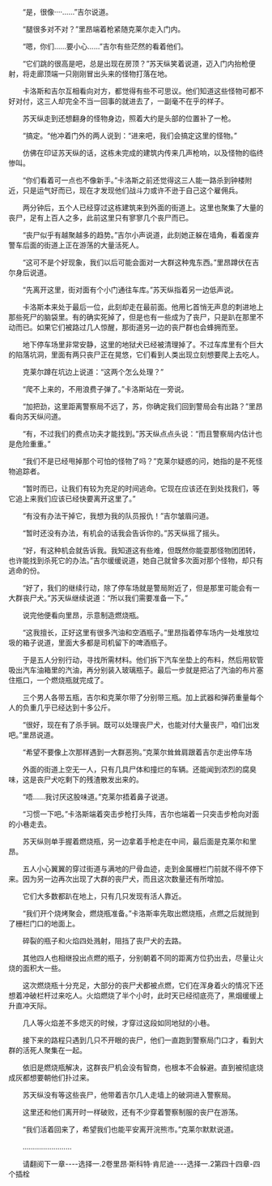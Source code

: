 <div class="read-content j_readContent" id="">
                <p>　　“是，很像····……”吉尔说道。<p>　　“腿很多对不对？”里昂端着枪紧随克莱尔走入门内。<p>　　“嗯，你们……要小心……”吉尔有些茫然的看着他们。<p>　　“它们跳的很高是吧，总是出现在房顶？”苏天纵笑着说道，迈入门内抬枪便射，将走廊顶端一只刚刚冒出头来的怪物打落在地。<p>　　卡洛斯和吉尔互相看向对方，都觉得有些不可思议。他们知道这些怪物可都不好对付，这三人却完全不当一回事的就进去了，一副毫不在乎的样子。<p>　　苏天纵走到还想翻身的怪物身边，照着大约是头部的位置补了一枪。<p>　　“搞定。“他冲着门外的两人说到：“进来吧，我们会搞定这里的怪物。”<p>　　仿佛在印证苏天纵的话，这栋未完成的建筑内传来几声枪响，以及怪物的临终惨叫。<p>　　“你们看着可一点也不像新手。”卡洛斯之前还觉得这三人能一路杀到钟楼附近，只是运气好而已，现在才发现他们战斗力或许不逊于自己这个雇佣兵。<p>　　两分钟后，五个人已经穿过这栋建筑来到外面的街道上。这里也聚集了大量的丧尸，足有上百人之多，此前这里只有寥寥几个丧尸而已。<p>　　“丧尸似乎有越聚越多的趋势。”吉尔小声说道，此刻她正躲在墙角，看着废弃警车后面的街道上正在游荡的大量活死人。<p>　　“这可不是个好现象，我们以后可能会面对一大群这种鬼东西。”里昂蹲伏在吉尔身后说道。<p>　　“先离开这里，街对面有个小门通往车库。”苏天纵指着另一边低声说。<p>　　卡洛斯本来处于最后一位，此刻却走在最前面。他用匕首悄无声息的刺进地上那些死尸的脑袋里。有的确实死掉了，但是也有一些成为了丧尸，只是趴在那里不动而已。如果它们被路过几人惊醒，那街道另一边的丧尸群也会蜂拥而至。<p>　　地下停车场里非常安静，这里的地狱犬已经被清理掉了。不过车库里有个巨大的陷落坑洞，里面有两只丧尸正在晃悠，它们看到人类出现立刻想要爬上去吃人。<p>　　克莱尔蹲在坑边上说道：“这两个怎么处理？”<p>　　“爬不上来的，不用浪费子弹了。”卡洛斯站在一旁说。<p>　　“加把劲，这里距离警察局不远了，苏，你确定我们回到警局会有出路？”里昂看向苏天纵问道。<p>　　“有，不过我们的费点功夫才能找到。”苏天纵点点头说：“而且警察局内估计也是危险重重。”<p>　　“我们不是已经甩掉那个可怕的怪物了吗？”克莱尔疑惑的问，她指的是不死怪物追踪者。<p>　　“暂时而已，让我们有较为充足的时间逃命。它现在应该还在到处找我们，等它追上来我们应该已经快要离开这里了。”<p>　　“有没有办法干掉它，我想为我的队员报仇！”吉尔皱眉问道。<p>　　“暂时还没有办法，有机会的话我会告诉你的。”苏天纵摇了摇头。<p>　　“好，有这种机会就告诉我。我知道这有些难，但既然你能耍那怪物团团转，也许能找到杀死它的办法。”吉尔缓缓说道，她自己就曾多次面对那个怪物，却只有逃命的份。<p>　　“好了，我们的继续行动，除了停车场就是警局附近了，但是那里可能会有一大群丧尸犬。”苏天纵继续说道：“所以我们需要准备一下。”<p>　　说完他便看向里昂，示意制造燃烧瓶。<p>　　“这我擅长，正好这里有很多汽油和空酒瓶子。”里昂指着停车场内一处堆放垃圾的箱子说道，里面大多都是司机留下的啤酒瓶子。<p>　　于是五人分别行动，寻找所需材料。他们拆下汽车坐垫上的布料，然后用软管吸出汽车油箱里的汽油，再分别装入玻璃瓶子。最后一步就是把沾了汽油的布片塞住瓶口，一个燃烧瓶就完成了。<p>　　三个男人各带五瓶，吉尔和克莱尔带了分别带三瓶。加上武器和弹药重量每个人的负重几乎已经达到十多公斤。<p>　　“很好，现在有了杀手锏。既可以处理丧尸犬，也能对付大量丧尸，咱们出发吧。”里昂说道。<p>　　“希望不要像上次那样遇到一大群恶狗。”克莱尔耸耸肩跟着吉尔走出停车场<p>　　外面的街道上空无一人，只有几具尸体和撞烂的车辆。还能闻到浓烈的腐臭味，这是丧尸犬吃剩下的残渣散发出来的。<p>　　“唔……我讨厌这股味道。”克莱尔捂着鼻子说道。<p>　　“习惯一下吧。”卡洛斯端着突击步枪打头阵，吉尔也端着一只突击步枪向对面的小巷走去。<p>　　苏天纵则单手握着燃烧瓶，另一边拿着手枪走在中间，最后面是克莱尔和里昂。<p>　　五人小心翼翼的穿过街道与满地的尸骨血迹，走到金属栅栏门前就不得不停下来。因为另一边再次出现了大群的丧尸犬，而且这次数量还有所增加。<p>　　它们大多数都趴在地上，只有几只发现有活人靠近。<p>　　“我们开个烧烤聚会，燃烧瓶准备。”卡洛斯率先取出燃烧瓶，点燃之后就抛到了栅栏门口的地面上。<p>　　碎裂的瓶子和火焰四处溅射，阻挡了丧尸犬的去路。<p>　　其他四人也相继投出点燃的瓶子，分别朝着不同的距离方位扔出去，尽量让火烧的面积大一些。<p>　　这次燃烧瓶十分充足，大部分的丧尸犬都被点燃，它们在浑身着火的情况下还想着冲破栏杆过来吃人。火焰燃烧了半个小时，此时天已经彻底亮了，黑烟缓缓上升直冲天际。<p>　　几人等火焰差不多熄灭的时候，才穿过这段如同地狱的小巷。<p>　　接下来的路程只遇到几只不开眼的丧尸，他们一直跑到警察局门口才，看到大群的活死人聚集在一起。<p>　　依旧是燃烧瓶解决，这群丧尸机会没有智商，也根本不会躲避。直到被彻底烧成灰都想要朝他们扑过来。<p>　　苏天纵没有等这些丧尸，他带着吉尔几人走墙上的破洞进入警察局。<p>　　这里还和他们离开时一样破败，还有不少穿着警察制服的丧尸在游荡。<p>　　“我们活着回来了，希望我们也能平安离开浣熊市。”克莱尔默默说道。<p>　　……………………<p>　　请翻阅下一章----选择一.2卷里昂·斯科特·肯尼迪----选择一.2第四十四章-四个插栓<p> 
            </div>